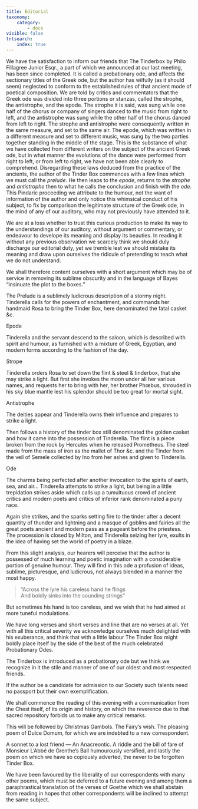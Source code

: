 ```yaml
---
title: Editorial
taxonomy:
    category:
        - docs
visible: false
tntsearch:
    index: true
---
```


We have the satisfaction to inform our friends that The Tinderbox by Philo Fillagree Junior Esqr., a part of which we announced at our last meeting, has been since completed. It is called a probationary ode, and affects the sectionary titles of the Greek ode, but the author has wilfully (as it should seem) neglected to conform to the established rules of that ancient mode of poetical composition. We are told by critics and commentators that the Greek ode was divided into three portions or stanzas, called the strophe, the antistrophe, and the epode. The strophe it is said, was sung while one half of the chorus or company of singers danced to the music from right to left, and the antistrophe was sung while the other half of the chorus danced from left to right. The strophe and antistrophe were consequently written in the same measure, and set to the same air. The epode, which was written in a different measure and set to different music, was sung by the two parties together standing in the middle of the stage. This is the substance of what we have collected from different writers on the subject of the ancient Greek ode, but in what manner the evolutions of the dance were performed from right to left, or from left to right, we have not been able clearly to comprehend. Disregarding these laws deduced from the practice of the ancients, the author of the Tinder Box commences with a few lines which we must call the *prelude*. He then leaps to the *epode*, returns to the *strophe* and *antistrophe* then to what he calls the conclusion and finish with the *ode*. This Pindaric proceeding we attribute to the humour, not the want of information of the author and only notice this whimsical conduct of his subject, to fix by comparison the legitimate structure of the Greek ode, in the mind of any of our auditory, who may not previously have attended to it.

We are at a loss whether to trust this curious production to make its way to the understandings of our auditory, without argument or commentary, or endeavour to develope its meaning and display its beauties. In reading it without any previous observation we scarcely think we should duly discharge our editorial duty, yet we tremble lest we should mistake its meaning and draw upon ourselves the ridicule of pretending to teach what we do not understand.

We shall therefore content ourselves with a short argument which may be of service in removing its sublime obscurity and in the language of Bayes “insinuate the plot to the boxes.”

The Prelude is a sublimely ludicrous description of a stormy night. Tinderella calls for the powers of enchantment, and commands her handmaid Rosa to bring the Tinder Box, here denominated the fatal casket &c.

<span class="title">Epode</span>

Tinderella and the servant descend to the saloon, which is described with spirit and humour, as furnished with a mixture of Greek, Egyptian, and modern forms according to the fashion of the day.

<span class="title">Strope</span>

Tinderella orders Rosa to set down the flint & steel & tinderbox, that she may strike a light. But first she invokes the moon under all her various names, and requests her to bring with her, her brother Phœbus, shrouded in his sky blue mantle lest his splendor should be too great for mortal sight.

<span class="title">Antistrophe</span>

The deities appear and Tinderella owns their influence and prepares to strike a light.

Then follows a history of the tinder box still denominated the golden casket and how it came into the possession of Tinderella. The flint is a piece broken from the rock by Hercules when he released Prometheus. The steel made from the mass of iron as the mallet of Thor &c. and the Tinder from the veil of Semele collected by Ino from her ashes and given to Tinderella.

<span class="title">Ode</span>

The charms being perfected after another invocation to the spirits of earth, sea, and air... Tinderella attempts to strike a light, but being in a little trepidation strikes aside which calls up a tumultuous crowd of ancient critics and modern poets and critics of inferior rank denominated a puny race.

Again she strikes, and the sparks setting fire to the tinder after a decent quantity of thunder and lightning and a masque of goblins and fairies all the great poets ancient and modern pass as a pageant before the priestess. The procession is closed by Milton, and Tinderella seizing her lyre, exults in the idea of having set the world of poetry in a blaze.

From this slight analysis, our hearers will perceive that the author is possessed of much learning and poetic imagination with a considerable portion of genuine humour. They will find in this ode a profusion of ideas, sublime, picturesque, and ludicrous, not always blended in a manner the most happy.

> “Across the lyre his careless hand he flings  
And boldly sinks into the sounding strings”

But sometimes his hand is too careless, and we wish that he had aimed at more tuneful modulations.

We have long verses and short verses and line that are no verses at all. Yet with all this critical severity we acknowledge ourselves much delighted with his exuberance, and think that with a little labour The Tinder Box might boldly place itself by the side of the best of the much celebrated Probationary Odes.

The Tinderbox is introduced as a probationary ode but we think we recognize in it the stile and manner of one of our oldest and most respected friends.

If the author be a candidate for admission to our Society such talents need no passport but their own exemplification.

We shall commence the reading of this evening with a communication from the Chest itself, of its origin and history, on which the reverence due to that sacred repository forbids us to make any critical remarks.

This will be followed by Christmas Gambols. The Fairy’s wish. The pleasing poem of Dulce Domum, for which we are indebted to a new correspondent.

A sonnet to a lost friend — An Anacreontic. A riddle and the bill of fare of Monsieur L’Abbé de Grenthe’s Ball humourously versified, and lastly the poem on which we have so copiously adverted, the never to be forgotten Tinder Box.

We have been favoured by the liberality of our correspondents with many other poems, which must be deferred to a future evening and among them a paraphrastical translation of the verses of Goethe which we shall abstain from reading in hopes that other correspondents will be inclined to attempt the same subject.
